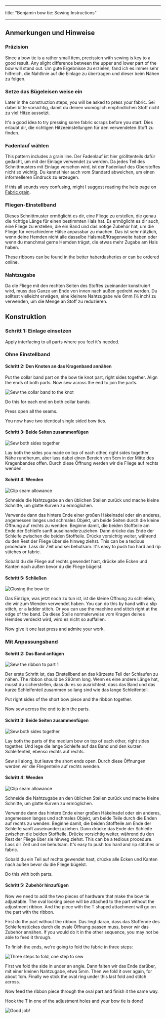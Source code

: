 - - -
title: "Benjamin bow tie: Sewing Instructions"
- - -

## Anmerkungen und Hinweise

### Präzision

Since a bow tie is a rather small item, precission with sewing is key to a good result. Any slight difference between the upper and lower part of the bow will stand out. Um gute Ergebnisse zu erzielen, fand ich es immer sehr hilfreich, die Nahtlinie auf die Einlage zu übertragen und dieser beim Nähen zu folgen.

### Setze das Bügeleisen weise ein

Later in the construction steps, you will be asked to press your fabric. Sei dabei bitte vorsichtig, damit du deinen womöglich empfindlichen Stoff nicht zu viel Hitze aussetzt.

It's a good idea to try pressing some fabric scraps before you start. Dies erlaubt dir, die richtigen Hitzeeinstellungen für den verwendeten Stoff zu finden.

### Fadenlauf wählen

This pattern includes a grain line. Der Fadenlauf ist hier größtenteils dafür gedacht, um mit der Einlage verwendet zu werden. Da jedes Teil des Schnittmusters mit Einlage versehen wird, ist der Fadenlauf des Oberstoffes nicht so wichtig. Du kannst hier auch vom Standard abweichen, um einen informelleren Eindruck zu erzeugen.

<Note>

If this all sounds very confusing, might I suggest reading the help
page on [Fabric grain](/docs/sewing/fabric-grain).

</Note>

### Fliegen-Einstellband

Dieses Schnittmuster ermöglicht es dir, eine Fliege zu erstellen, die genau die richtige Länge für einen bestimmten Hals hat. Es ermöglicht es dir auch, eine Fliege zu erstellen, die ein Band und das nötige Zubehör hat, um die Fliege für verschiedene Hälse anpassbar zu machen. Das ist sehr nützlich, wenn deine Hemden nicht alle dasselbe Halsmaß/Kragenweite haben oder wenn du manchmal gerne Hemden trägst, die etwas mehr Zugabe am Hals haben.

These ribbons can be found in the better haberdasheries or can be ordered online.

### Nahtzugabe

Da die Fliege mit den rechten Seiten des Stoffes zueinander konstruiert wird, muss das Ganze am Ende von innen nach außen gedreht werden. Du solltest vielleicht erwägen, eine kleinere Nahtzugabe wie 6mm (¼ inch) zu verwenden, um die Menge an Stoff zu reduzieren.

## Konstruktion

### Schritt 1: Einlage einsetzen

Apply interfacing to all parts where you feel it's needed.

### Ohne Einstellband

#### Schritt 2: Den Knoten an das Kragenband annähen

Put the collar band part on the bow tie knot part, right sides together. Align the ends of both parts. Now sew across the end to join the parts.

![Sew the collar band to the knot](step12.png)

Do this for each end on both collar bands.

Press open all the seams.

You now have two identical single sided bow ties.

#### Schritt 3: Beide Seiten zusammenfügen

![Sew both sides together](step13.png)

Lay both the sides you made on top of each other, right sides together. Nähe rundherum, aber lass dabei einen Bereich von 5cm in der Mitte des Kragenbandes offen. Durch diese Öffnung werden wir die Fliege auf rechts wenden.

#### Schritt 4: Wenden

![Clip seam allowance](step14.png)

Schneide die Nahtzugabe an den üblichen Stellen zurück und mache kleine Schnitte, um glatte Kurven zu ermöglichen.

Verwende dann das hintere Ende einer großen Häkelnadel oder ein anderes, angemessen langes und schmales Objekt, um beide Seiten durch die kleine Öffnung auf rechts zu wenden. Beginne damit, die beiden Stoffteile am Ende der Schleife sanft auseinanderzuziehen. Dann drücke das Ende der Schleife zwischen die beiden Stoffteile. Drücke vorsichtig weiter, während du den Rest der Fliege über sie hinweg ziehst. This can be a tedious procedure. Lass dir Zeit und sei behutsam. It's easy to push too hard and rip stitches or fabric.

Sobald du die Fliege auf rechts gewendet hast, drücke alle Ecken und Kanten nach außen bevor du die Fliege bügelst.

#### Schritt 5: Schließen

![Closing the bow tie](step15.png)

Das Einzige, was jetzt noch zu tun ist, ist die kleine Öffnung zu schließen, die wir zum Wenden verwendet haben. You can do this by hand with a slip stitch, or a ladder stitch. Or you can use the machine and stitch right at the edge of the band. Da diese Stelle normalerweise vom Kragen deines Hemdes verdeckt wird, wird es nicht so auffallen.

Now give it one last press and admire your work.

### Mit Anpassungsband

#### Schritt 2: Das Band anfügen

![Sew the ribbon to part 1](step22.png)

Der erste Schritt ist, das Einstellband an das kürzeste Teil der Schlaufen zu nähen. The ribbon should be 290mm long. Wenn es eine andere Länge hat, musst du sicherstellen, dass du es so ausrichtest, dass das Band und das kurze Schleifenteil zusammen so lang sind wie das lange Schleifenteil.

Put right sides of the short bow piece and the ribbon together.

Now sew across the end to join the parts.

#### Schritt 3: Beide Seiten zusammenfügen

![Sew both sides together](step23.png)

Lay both the parts of the medium bow on top of each other, right sides together. Und lege die lange Schleife auf das Band und den kurzen Schleifenteil, ebenso rechts auf rechts.

Sew all along, but leave the short ends open. Durch diese Öffnungen werden wir die Fliegenteile auf rechts wenden.

#### Schritt 4: Wenden

![Clip seam allowance](step14.png)

Schneide die Nahtzugabe an den üblichen Stellen zurück und mache kleine Schnitte, um glatte Kurven zu ermöglichen.

Verwende dann das hintere Ende einer großen Häkelnadel oder ein anderes, angemessen langes und schmales Objekt, um beide Teile durch die Enden auf rechts zu wenden. Beginne damit, die beiden Stoffteile am Ende der Schleife sanft auseinanderzuziehen. Dann drücke das Ende der Schleife zwischen die beiden Stoffteile. Drücke vorsichtig weiter, während du den Rest der Fliege über sie hinweg ziehst. This can be a tedious procedure. Lass dir Zeit und sei behutsam. It's easy to push too hard and rip stitches or fabric.

Sobald du ein Teil auf rechts gewendet hast, drücke alle Ecken und Kanten nach außen bevor du die Fliege bügelst.

Do this with both parts.

#### Schritt 5: Zubehör hinzufügen

Now we need to add the two pieces of hardware that make the bow tie adjustable. The oval looking piece will be attached to the part without the adjustment ribbon. And the piece with the T shaped attachment will go on the part with the ribbon.

First do the part without the ribbon. Das liegt daran, dass das Stoffende des Schleifenstückes durch die ovale Öffnung passen muss, bevor wir das Zubehör annähen. If you would do it in the other sequence, you may not be able to feed it through.

To finish the ends, we're going to fold the fabric in three steps:

![Three steps to fold, one step to sew](step25.png)

First we fold the side in under an angle. Dann falten wir das Ende darüber, mit einer kleinen Nahtzugabe, etwa 5mm. Then we fold it over again, for about 1cm. Finally we stick the oval ring under this last fold and stitch across.

Now feed the ribbon piece through the oval part and finish it the same way.

Hook the T in one of the adjustment holes and your bow tie is done!

![Good job!](finished.gif)
